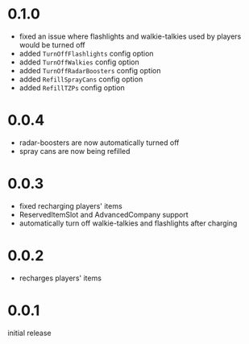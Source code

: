 # 0.1.0

- fixed an issue where flashlights and walkie-talkies used by players would be turned off
- added `TurnOffFlashlights` config option
- added `TurnOffWalkies` config option
- added `TurnOffRadarBoosters` config option
- added `RefillSprayCans` config option
- added `RefillTZPs` config option

# 0.0.4

- radar-boosters are now automatically turned off
- spray cans are now being refilled

# 0.0.3

- fixed recharging players' items
- ReservedItemSlot and AdvancedCompany support
- automatically turn off walkie-talkies and flashlights after charging

# 0.0.2

- recharges players' items

# 0.0.1

initial release
